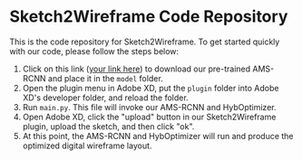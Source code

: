 # Sketch2Wireframe Code Repository

This is the code repository for Sketch2Wireframe. To get started quickly with our code, please follow the steps below:

1. Click on this link ([your link here]()) to download our pre-trained AMS-RCNN and place it in the `model` folder.
2. Open the plugin menu in Adobe XD, put the `plugin` folder into Adobe XD's developer folder, and reload the folder.
3. Run `main.py`. This file will invoke our AMS-RCNN and HybOptimizer.
4. Open Adobe XD, click the "upload" button in our Sketch2Wireframe plugin, upload the sketch, and then click "ok".
5. At this point, the AMS-RCNN and HybOptimizer will run and produce the optimized digital wireframe layout.
